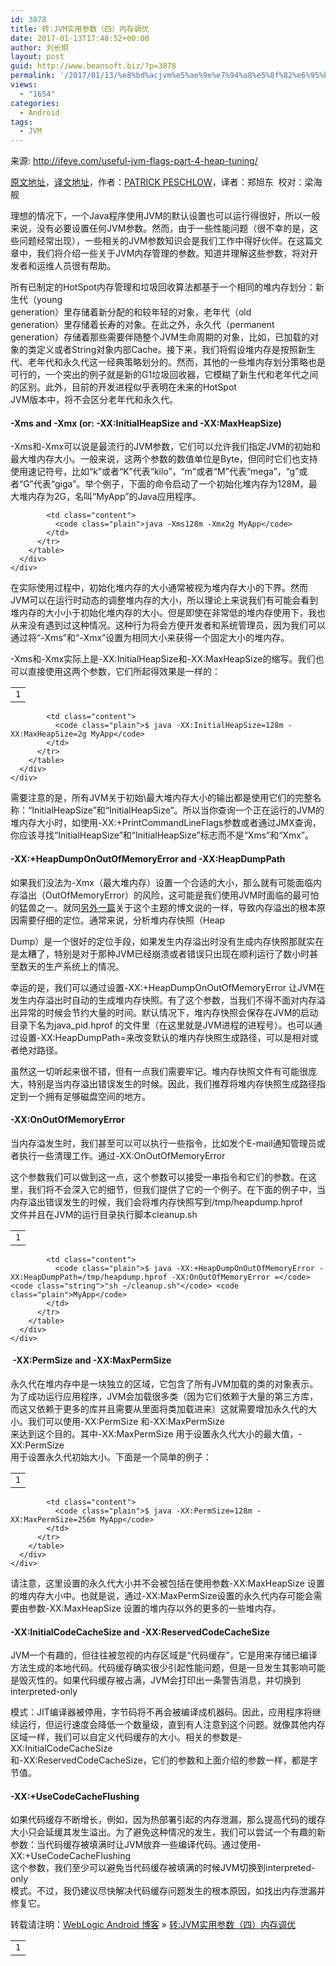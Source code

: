 ```yaml
---
id: 3878
title: 转:JVM实用参数（四）内存调优
date: 2017-01-13T17:48:52+00:00
author: 刘长炯
layout: post
guid: http://www.beansoft.biz/?p=3878
permalink: '/2017/01/13/%e8%bd%acjvm%e5%ae%9e%e7%94%a8%e5%8f%82%e6%95%b0%ef%bc%88%e5%9b%9b%ef%bc%89%e5%86%85%e5%ad%98%e8%b0%83%e4%bc%98/'
views:
  - "1654"
categories:
  - Android
tags:
  - JVM
---
```

来源:&nbsp;http://ifeve.com/useful-jvm-flags-part-4-heap-tuning/</p> 

<div>
</div>

<div>
  <p>
    <a href="https://blog.codecentric.de/en/2012/07/useful-jvm-flags-part-4-heap-tuning/">原文地址</a>，<a href="http://ifeve.com/useful-jvm-flags-part-4-heap-tuning/">译文地址</a>，作者：<a title="Posts by Patrick Peschlow" href="https://blog.codecentric.de/en/author/patrick-peschlow/">PATRICK PESCHLOW</a>，译者：郑旭东 &nbsp;校对：梁海舰
  </p>
  
  <p>
    理想的情况下，一个Java程序使用JVM的默认设置也可以运行得很好，所以一般来说，没有必要设置任何JVM参数。然而，由于一些性能问题（很不幸的是，这些问题经常出现），一些相关的JVM参数知识会是我们工作中得好伙伴。在这篇文章中，我们将介绍一些关于JVM内存管理的参数。知道并理解这些参数，将对开发者和运维人员很有帮助。
  </p>
  
  <p>
    所有已制定的HotSpot内存管理和垃圾回收算法都基于一个相同的堆内存划分：新生代（young<br /> generation）里存储着新分配的和较年轻的对象，老年代（old<br /> generation）里存储着长寿的对象。在此之外，永久代（permanent<br /> generation）存储着那些需要伴随整个JVM生命周期的对象，比如，已加载的对象的类定义或者String对象内部Cache。接下来，我们将假设堆内存是按照新生代、老年代和永久代这一经典策略划分的。然而，其他的一些堆内存划分策略也是可行的，一个突出的例子就是新的G1垃圾回收器，它模糊了新生代和老年代之间的区别。此外，目前的开发进程似乎表明在未来的HotSpot<br /> JVM版本中，将不会区分老年代和永久代。<br /> <span id="more-12706"></span>
  </p>
  
  <h4>
    -Xms and -Xmx (or: -XX:InitialHeapSize and -XX:MaxHeapSize)
  </h4>
  
  <p>
    -Xms和-Xmx可以说是最流行的JVM参数，它们可以允许我们指定JVM的初始和最大堆内存大小。一般来说，这两个参数的数值单位是Byte，但同时它们也支持使用速记符号，比如“k”或者“K”代表“kilo”，“m”或者“M”代表“mega”，“g”或者“G”代表“giga”。举个例子，下面的命令启动了一个初始化堆内存为128M，最大堆内存为2G，名叫“MyApp”的Java应用程序。
  </p>
  
  <div id="highlighter_974198" class="syntaxhighlighter  ">
    <div class="lines">
      <div class="line alt1">
        <table>
          <tr>
            <td class="number">
              <code>1</code>
            </td>
            
            <td class="content">
              <code class="plain">java -Xms128m -Xmx2g MyApp</code>
            </td>
          </tr>
        </table>
      </div>
    </div>
  </div>
  
  <p>
    在实际使用过程中，初始化堆内存的大小通常被视为堆内存大小的下界。然而JVM可以在运行时动态的调整堆内存的大小，所以理论上来说我们有可能会看到堆内存的大小小于初始化堆内存的大小。但是即使在非常低的堆内存使用下，我也从来没有遇到过这种情况。这种行为将会方便开发者和系统管理员，因为我们可以通过将“-Xms”和“-Xmx”设置为相同大小来获得一个固定大小的堆内存。
  </p>
  
  <p>
    -Xms和-Xmx实际上是-XX:InitialHeapSize和-XX:MaxHeapSize的缩写。我们也可以直接使用这两个参数，它们所起得效果是一样的：
  </p>
  
  <div id="highlighter_657243" class="syntaxhighlighter  ">
    <div class="lines">
      <div class="line alt1">
        <table>
          <tr>
            <td class="number">
              <code>1</code>
            </td>
            
            <td class="content">
              <code class="plain">$ java -XX:InitialHeapSize=128m -XX:MaxHeapSize=2g MyApp</code>
            </td>
          </tr>
        </table>
      </div>
    </div>
  </div>
  
  <p>
    需要注意的是，所有JVM关于初始\最大堆内存大小的输出都是使用它们的完整名称：“InitialHeapSize”和“InitialHeapSize”。所以当你查询一个正在运行的JVM的堆内存大小时，如使用-XX:+PrintCommandLineFlags参数或者通过JMX查询，你应该寻找“InitialHeapSize”和“InitialHeapSize”标志而不是“Xms”和“Xmx”。
  </p>
  
  <h4>
    -XX:+HeapDumpOnOutOfMemoryError and -XX:HeapDumpPath
  </h4>
  
  <p>
    如果我们没法为-Xmx（最大堆内存）设置一个合适的大小，那么就有可能面临内存溢出（OutOfMemoryError）的风险，这可能是我们使用JVM时面临的最可怕的猛兽之一。就同<a href="http://blog.codecentric.de/en/2011/03/java-memory-configuration-and-monitoring-3rd-act/">另外一篇</a>关于这个主题的博文说的一样，导致内存溢出的根本原因需要仔细的定位。通常来说，分析堆内存快照（Heap
  </p>
  
  <p>
    Dump）是一个很好的定位手段，如果发生内存溢出时没有生成内存快照那就实在是太糟了，特别是对于那种JVM已经崩溃或者错误只出现在顺利运行了数小时甚至数天的生产系统上的情况。
  </p>
  
  <p>
    幸运的是，我们可以通过设置-XX:+HeapDumpOnOutOfMemoryError&nbsp;让JVM在发生内存溢出时自动的生成堆内存快照。有了这个参数，当我们不得不面对内存溢出异常的时候会节约大量的时间。默认情况下，堆内存快照会保存在JVM的启动目录下名为java_pid<pid>.hprof&nbsp;的文件里（在这里<pid>就是JVM进程的进程号）。也可以通过设置-XX:HeapDumpPath=<path>来改变默认的堆内存快照生成路径，<path>可以是相对或者绝对路径。
  </p>
  
  <p>
    虽然这一切听起来很不错，但有一点我们需要牢记。堆内存快照文件有可能很庞大，特别是当内存溢出错误发生的时候。因此，我们推荐将堆内存快照生成路径指定到一个拥有足够磁盘空间的地方。
  </p>
  
  <h4>
    -XX:OnOutOfMemoryError
  </h4>
  
  <p>
    当内存溢发生时，我们甚至可以可以执行一些指令，比如发个E-mail通知管理员或者执行一些清理工作。通过-XX:OnOutOfMemoryError
  </p>
  
  <p>
    这个参数我们可以做到这一点，这个参数可以接受一串指令和它们的参数。在这里，我们将不会深入它的细节，但我们提供了它的一个例子。在下面的例子中，当内存溢出错误发生的时候，我们会将堆内存快照写到/tmp/heapdump.hprof<br /> 文件并且在JVM的运行目录执行脚本cleanup.sh
  </p>
  
  <div id="highlighter_49374" class="syntaxhighlighter  ">
    <div class="lines">
      <div class="line alt1">
        <table>
          <tr>
            <td class="number">
              <code>1</code>
            </td>
            
            <td class="content">
              <code class="plain">$ java -XX:+HeapDumpOnOutOfMemoryError -XX:HeapDumpPath=/tmp/heapdump.hprof -XX:OnOutOfMemoryError =</code><code class="string">"sh ~/cleanup.sh"</code> <code class="plain">MyApp</code>
            </td>
          </tr>
        </table>
      </div>
    </div>
  </div>
  
  <h4>
    &nbsp;-XX:PermSize and -XX:MaxPermSize
  </h4>
  
  <p>
    永久代在堆内存中是一块独立的区域，它包含了所有JVM加载的类的对象表示。为了成功运行应用程序，JVM会加载很多类（因为它们依赖于大量的第三方库，而这又依赖于更多的库并且需要从里面将类加载进来）这就需要增加永久代的大小。我们可以使用-XX:PermSize&nbsp;和-XX:MaxPermSize<br /> 来达到这个目的。其中-XX:MaxPermSize 用于设置永久代大小的最大值，-XX:PermSize<br /> 用于设置永久代初始大小。下面是一个简单的例子：
  </p>
  
  <div id="highlighter_884065" class="syntaxhighlighter  ">
    <div class="lines">
      <div class="line alt1">
        <table>
          <tr>
            <td class="number">
              <code>1</code>
            </td>
            
            <td class="content">
              <code class="plain">$ java -XX:PermSize=128m -XX:MaxPermSize=256m MyApp</code>
            </td>
          </tr>
        </table>
      </div>
    </div>
  </div>
  
  <p>
    请注意，这里设置的永久代大小并不会被包括在使用参数-XX:MaxHeapSize&nbsp;设置的堆内存大小中。也就是说，通过-XX:MaxPermSize设置的永久代内存可能会需要由参数-XX:MaxHeapSize 设置的堆内存以外的更多的一些堆内存。
  </p>
  
  <h4>
    -XX:InitialCodeCacheSize and -XX:ReservedCodeCacheSize
  </h4>
  
  <p>
    JVM一个有趣的，但往往被忽视的内存区域是“代码缓存”，它是用来存储已编译方法生成的本地代码。代码缓存确实很少引起性能问题，但是一旦发生其影响可能是毁灭性的。如果代码缓存被占满，JVM会打印出一条警告消息，并切换到interpreted-only
  </p>
  
  <p>
    模式：JIT编译器被停用，字节码将不再会被编译成机器码。因此，应用程序将继续运行，但运行速度会降低一个数量级，直到有人注意到这个问题。就像其他内存区域一样，我们可以自定义代码缓存的大小。相关的参数是-XX:InitialCodeCacheSize<br /> 和-XX:ReservedCodeCacheSize，它们的参数和上面介绍的参数一样，都是字节值。
  </p>
  
  <h4>
    -XX:+UseCodeCacheFlushing
  </h4>
  
  <p>
    如果代码缓存不断增长，例如，因为热部署引起的内存泄漏，那么提高代码的缓存大小只会延缓其发生溢出。为了避免这种情况的发生，我们可以尝试一个有趣的新参数：当代码缓存被填满时让JVM放弃一些编译代码。通过使用-XX:+UseCodeCacheFlushing<br /> 这个参数，我们至少可以避免当代码缓存被填满的时候JVM切换到interpreted-only<br /> 模式。不过，我仍建议尽快解决代码缓存问题发生的根本原因，如找出内存泄漏并修复它。&nbsp;
  </p>
</div>

</body></html>

转载请注明：[WebLogic Android 博客](http://www.beansoft.biz) &raquo; [转:JVM实用参数（四）内存调优](http://www.beansoft.biz/2017/01/13/%e8%bd%acjvm%e5%ae%9e%e7%94%a8%e5%8f%82%e6%95%b0%ef%bc%88%e5%9b%9b%ef%bc%89%e5%86%85%e5%ad%98%e8%b0%83%e4%bc%98/)